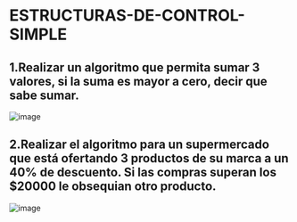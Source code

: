 # ESTRUCTURAS-DE-CONTROL-SIMPLE
## 1.Realizar un algoritmo que permita sumar 3 valores, si la suma es mayor a cero, decir que sabe sumar.
![image](https://github.com/user-attachments/assets/0fd1acfe-5bc6-42b6-be22-ad9c7754772f)

## 2.Realizar el algoritmo para un supermercado que está ofertando 3 productos de su marca a un 40% de descuento. Si las compras superan los $20000 le obsequian otro producto.  
![image](https://github.com/user-attachments/assets/ffdcb07a-c010-4d49-89be-80d16ae457f9)

